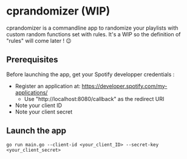 # cprandomizer (WIP)

cprandomizer is a commandline app to randomize your playlists with custom random functions set with rules. It's a WIP so the definition of "rules" will come later ! 😉

## Prerequisites

Before launching the app, get your Spotify developper credentials : 
* Register an application at: https://developer.spotify.com/my-applications/
   - Use "http://localhost:8080/callback" as the redirect URI
* Note your client ID 
* Note your client secret

## Launch the app

`go run main.go --client-id <your_client_ID> --secret-key <your_client_secret>`